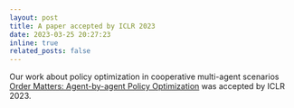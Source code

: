```yaml
---
layout: post
title: A paper accepted by ICLR 2023
date: 2023-03-25 20:27:23
inline: true
related_posts: false
---
```


Our work about policy optimization in cooperative multi-agent scenarios [Order Matters: Agent-by-agent Policy Optimization](https://openreview.net/forum?id=Q-neeWNVv1) was accepted by ICLR 2023.